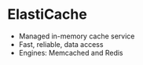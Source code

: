 # ElastiCache
* Managed in-memory cache service
* Fast, reliable, data access
* Engines: Memcached and Redis
